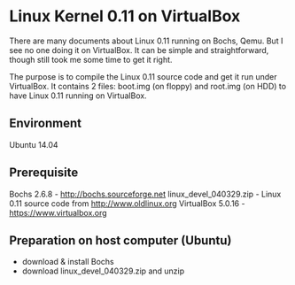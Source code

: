 # Linux Kernel 0.11 on VirtualBox

There are many documents about Linux 0.11 running on Bochs, Qemu. But I see no one doing it on VirtualBox. It can be simple and straightforward, though still took me some time to get it right.

The purpose is to compile the Linux 0.11 source code and get it run under VirtualBox. It contains 2 files: boot.img (on floppy) and root.img (on HDD) to have Linux 0.11 running on VirtualBox.

## Environment
Ubuntu 14.04

## Prerequisite
Bochs 2.6.8 - http://bochs.sourceforge.net
linux_devel_040329.zip - Linux 0.11 source code from http://www.oldlinux.org
VirtualBox 5.0.16 - https://www.virtualbox.org

## Preparation on host computer (Ubuntu)
- download & install Bochs
- download linux_devel_040329.zip and unzip

